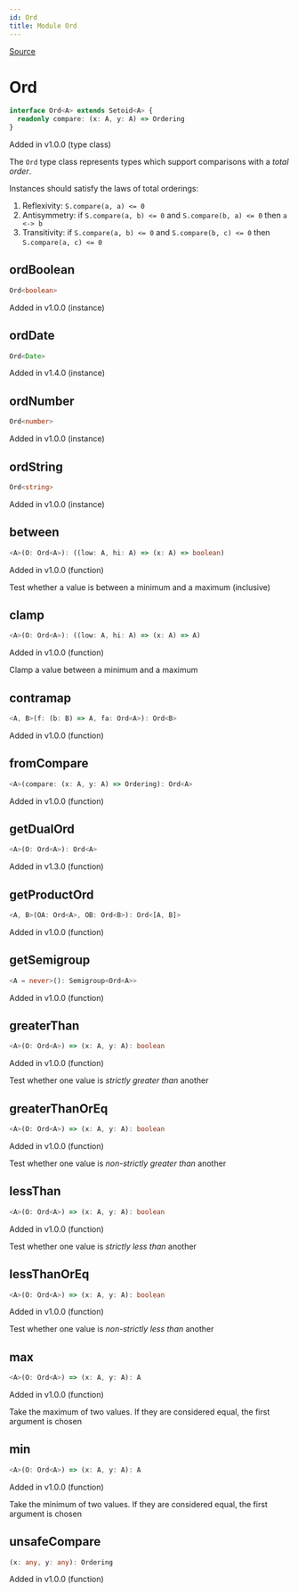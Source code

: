 ```yaml
---
id: Ord
title: Module Ord
---
```


[Source](https://github.com/gcanti/fp-ts/blob/master/src/Ord.ts)

# Ord

```ts
interface Ord<A> extends Setoid<A> {
  readonly compare: (x: A, y: A) => Ordering
}
```

Added in v1.0.0 (type class)

The `Ord` type class represents types which support comparisons with a _total order_.

Instances should satisfy the laws of total orderings:

1.  Reflexivity: `S.compare(a, a) <= 0`
2.  Antisymmetry: if `S.compare(a, b) <= 0` and `S.compare(b, a) <= 0` then `a <-> b`
3.  Transitivity: if `S.compare(a, b) <= 0` and `S.compare(b, c) <= 0` then `S.compare(a, c) <= 0`

## ordBoolean

```ts
Ord<boolean>
```

Added in v1.0.0 (instance)

## ordDate

```ts
Ord<Date>
```

Added in v1.4.0 (instance)

## ordNumber

```ts
Ord<number>
```

Added in v1.0.0 (instance)

## ordString

```ts
Ord<string>
```

Added in v1.0.0 (instance)

## between

```ts
<A>(O: Ord<A>): ((low: A, hi: A) => (x: A) => boolean)
```

Added in v1.0.0 (function)

Test whether a value is between a minimum and a maximum (inclusive)

## clamp

```ts
<A>(O: Ord<A>): ((low: A, hi: A) => (x: A) => A)
```

Added in v1.0.0 (function)

Clamp a value between a minimum and a maximum

## contramap

```ts
<A, B>(f: (b: B) => A, fa: Ord<A>): Ord<B>
```

Added in v1.0.0 (function)

## fromCompare

```ts
<A>(compare: (x: A, y: A) => Ordering): Ord<A>
```

Added in v1.0.0 (function)

## getDualOrd

```ts
<A>(O: Ord<A>): Ord<A>
```

Added in v1.3.0 (function)

## getProductOrd

```ts
<A, B>(OA: Ord<A>, OB: Ord<B>): Ord<[A, B]>
```

Added in v1.0.0 (function)

## getSemigroup

```ts
<A = never>(): Semigroup<Ord<A>>
```

Added in v1.0.0 (function)

## greaterThan

```ts
<A>(O: Ord<A>) => (x: A, y: A): boolean
```

Added in v1.0.0 (function)

Test whether one value is _strictly greater than_ another

## greaterThanOrEq

```ts
<A>(O: Ord<A>) => (x: A, y: A): boolean
```

Added in v1.0.0 (function)

Test whether one value is _non-strictly greater than_ another

## lessThan

```ts
<A>(O: Ord<A>) => (x: A, y: A): boolean
```

Added in v1.0.0 (function)

Test whether one value is _strictly less than_ another

## lessThanOrEq

```ts
<A>(O: Ord<A>) => (x: A, y: A): boolean
```

Added in v1.0.0 (function)

Test whether one value is _non-strictly less than_ another

## max

```ts
<A>(O: Ord<A>) => (x: A, y: A): A
```

Added in v1.0.0 (function)

Take the maximum of two values. If they are considered equal, the first argument is chosen

## min

```ts
<A>(O: Ord<A>) => (x: A, y: A): A
```

Added in v1.0.0 (function)

Take the minimum of two values. If they are considered equal, the first argument is chosen

## unsafeCompare

```ts
(x: any, y: any): Ordering
```

Added in v1.0.0 (function)

